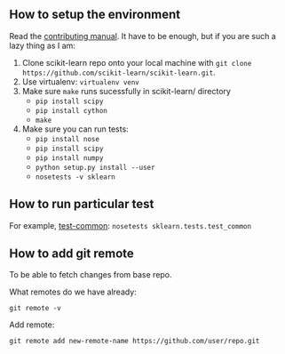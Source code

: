 ## How to setup the environment

Read the [contributing manual](http://scikit-learn.org/dev/developers/contributing.html).
It have to be enough, but if you are such a lazy thing as I am:

1. Clone scikit-learn repo onto your local machine with `git clone https://github.com/scikit-learn/scikit-learn.git`.
2. Use virtualenv: `virtualenv venv`
3. Make sure `make` runs sucessfully in scikit-learn/ directory
    * `pip install scipy`
    * `pip install cython`
    * `make`
4. Make sure you can run tests:
   * `pip install nose`
   * `pip install scipy`
   * `pip install numpy`
   * `python setup.py install --user`
   * `nosetests -v sklearn`

## How to run particular test

For example, [test-common](https://github.com/scikit-learn/scikit-learn/blob/master/sklearn/tests/test_common.py): `nosetests sklearn.tests.test_common`

## How to add git remote

To be able to fetch changes from base repo.

What remotes do we have already:

    git remote -v

Add remote:

    git remote add new-remote-name https://github.com/user/repo.git
